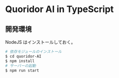# Quoridor AI in TypeScript



## 開発環境

NodeJS はインストールしておく。

```sh
# 依存モジュールのインストール
$ cd quoridor-AI
$ npm install
# サーバーの起動
$ npm run start
```
